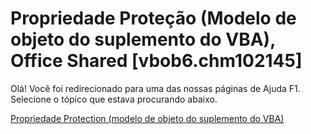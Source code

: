 
# Propriedade Proteção (Modelo de objeto do suplemento do VBA), Office Shared [vbob6.chm102145]

Olá! Você foi redirecionado para uma das nossas páginas de Ajuda F1. Selecione o tópico que estava procurando abaixo.

[Propriedade Protection (modelo de objeto do suplemento do VBA)](http://msdn.microsoft.com/library/f6fb1221-f4fb-b05e-bf7e-df6d1ecc1635%28Office.15%29.aspx)
